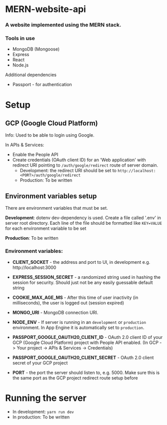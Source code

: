 # MERN-website-api

### A website implemented using the MERN stack.

### Tools in use

- MongoDB (Mongoose)
- Express
- React
- Node.js

Additional dependencies

- Passport - for authentication

# Setup

## GCP (Google Cloud Platform)

Info: Used to be able to login using Google.

In APIs & Services:

- Enable the People API
- Create credentials (OAuth client ID) for an 'Web application' with redirect URI pointing to `/auth/google/redirect` route of server domain.
  - Development: the redirect URI should be set to
    `http://localhost:<PORT>/auth/google/redirect`
  - Production: To be written

## Environment variables setup

There are environment variables that must be set.

**Development**: dotenv dev-dependency is used. Create a file called '.env' in server root directory. Each line of the file should be formatted like `KEY=VALUE` for each environment variable to be set

**Production**: To be written

### Environment variables:

- **CLIENT_SOCKET** - the address and port to UI, in development e.g. http://localhost:3000

- **EXPRESS_SESSION_SECRET** - a randomized string used in hashing the session for security. Should just not be any easily guessable default string

- **COOKIE_MAX_AGE_MS** - After this time of user inactivity (in milliseconds), the user is logged out (session expired)

- **MONGO_URI** - MongoDB connection URI.

- **NODE_ENV** - If server is running in an `development` or `production` environment. In App Engine it is automatically set to `production`.

- **PASSPORT_GOOGLE_OAUTH20_CLIENT_ID** - OAuth 2.0 client ID of your GCP (Google Cloud Platform) project with People API enabled. (In GCP -> Your project -> APIs & Services -> Credentials)

* **PASSPORT_GOOGLE_OAUTH20_CLIENT_SECRET** - OAuth 2.0 client secret of your GCP project

* **PORT** - the port the server should listen to, e.g. 5000. Make sure this is the same port as the GCP project redirect route setup before

# Running the server

- In development: `yarn run dev`
- In production: To be written

